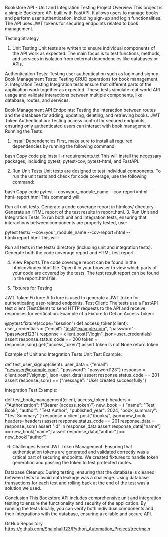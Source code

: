 Bookstore API - Unit and Integration Testing
Project Overview
This project is a simple Bookstore API built with FastAPI. It allows users to manage books and perform user authentication, including sign-up and login functionalities. The API uses JWT tokens for securing endpoints related to book management.

Testing Strategy
1. Unit Testing
Unit tests are written to ensure individual components of the API work as expected. The main focus is to test functions, methods, and services in isolation from external dependencies like databases or APIs.

Authentication Tests: Testing user authentication such as login and signup.
Book Management Tests: Testing CRUD operations for book management.
2. Integration Testing
Integration tests ensure that different parts of the application work together as expected. These tests simulate real-world API usage and validate interactions between multiple components, like database, routes, and services.

Book Management API Endpoints: Testing the interaction between routes and the database for adding, updating, deleting, and retrieving books.
JWT Token Authentication: Testing access control for secured endpoints, ensuring only authenticated users can interact with book management.
Running the Tests
1. Install Dependencies
First, make sure to install all required dependencies by running the following command:

bash
Copy code
pip install -r requirements.txt
This will install the necessary packages, including pytest, pytest-cov, pytest-html, and FastAPI.

2. Run Unit Tests
Unit tests are designed to test individual components. To run the unit tests and check for code coverage, use the following command:

bash
Copy code
pytest --cov=your_module_name --cov-report=html --html=report.html
This command will:

Run all unit tests.
Generate a code coverage report in htmlcov/ directory.
Generate an HTML report of the test results in report.html.
3. Run Unit and Integration Tests
To run both unit and integration tests, ensuring that interactions between components are properly tested, use:


pytest tests/ --cov=your_module_name --cov-report=html --html=report.html
This will:

Run all tests in the tests/ directory (including unit and integration tests).
Generate both the code coverage report and HTML test report.

4. View Reports
The code coverage report can be found in the htmlcov/index.html file. Open it in your browser to view which parts of your code are covered by the tests.
The test result report can be found in the report.html file.

5. Fixtures for Testing

JWT Token Fixture: A fixture is used to generate a JWT token for authenticating user-related endpoints.
Test Client: The tests use a FastAPI test client (TestClient) to send HTTP requests to the API and receive responses for verification.
Example of a Fixture to Get an Access Token:

@pytest.fixture(scope="session")
def access_token(client):
    user_credentials = {"email": "test@example.com", "password": "password123"}
    response = client.post("/login", json=user_credentials)
    assert response.status_code == 200
    token = response.json().get("access_token")
    assert token is not None
    return token


Example of Unit and Integration Tests
Unit Test Example:

def test_user_signup(client):
    user_data = {"email": "newuser@example.com", "password": "password123"}
    response = client.post("/signup", json=user_data)
    assert response.status_code == 201
    assert response.json() == {"message": "User created successfully"}


Integration Test Example:

def test_book_management(client, access_token):
    headers = {"Authorization": f"Bearer {access_token}"}
    new_book = {
        "name": "Test Book",
        "author": "Test Author",
        "published_year": 2024,
        "book_summary": "Test Summary"
    }
    response = client.post("/books/", json=new_book, headers=headers)
    assert response.status_code == 201
    response_data = response.json()
    assert "id" in response_data
    assert response_data["name"] == new_book["name"]
    assert response_data["author"] == new_book["author"]


6. Challenges Faced
JWT Token Management: Ensuring that authentication tokens are generated and validated correctly was a critical part of securing endpoints. We created fixtures to handle token generation and passing the token to test protected routes.

Database Cleanup: During testing, ensuring that the database is cleaned between tests to avoid data leakage was a challenge. Using database transactions for each test and rolling back at the end of the test was a solution we used.

Conclusion
This Bookstore API includes comprehensive unit and integration testing to ensure the functionality and security of the application. By running the tests locally, you can verify both individual components and their integrations with the database, ensuring a reliable and secure API.

GitHub Repository
https://github.com/Shaiphali123/Python_Automation_Project/tree/main


